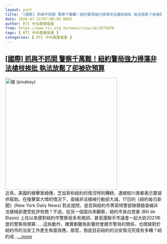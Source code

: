```yaml
---
layout: post
title: "[國際] 抓與不抓間 警察千萬難！紐約警局強力掃蕩非法槍枝挨批 執法放鬆了卻被砍預算"
date: 2020-07-21T07:00:03.000Z
author: RTI 中央廣播電臺
from: https://www.rti.org.tw/news/view/id/2072876
tags: [ RTI 中央廣播電臺 ]
categories: [ RTI 中央廣播電臺 ]
---
```

<!--1595314803000-->
[[國際] 抓與不抓間 警察千萬難！紐約警局強力掃蕩非法槍枝挨批 執法放鬆了卻被砍預算](https://www.rti.org.tw/news/view/id/2072876)
------

<div>
<img src="https://static.rti.org.tw/assets/thumbnails/2020/07/21/30e1c453ef683ba0af5d93ba419360b2.jpg" width="360" alt="槍 (pixabay)" title="槍 (pixabay)"><br>近來，美國的槍擊案頻傳，芝加哥和紐約的情況特別糟糕，連總統川普都表示要提供幫助。在槍擊案大增的情況下，查緝非法槍械行動卻大減，17日的《紐約每日新聞》(New York Daily News) 對此提問，是否與紐約市菁英特警部隊積極查緝非法槍械卻遭受批評有關？不過，從另一個面向來觀察，紐約市長白思豪 (Bill de Blasio) 上任以來便對紐約市警察局多有微詞，甚至還聯手市議會一起大砍2021年度的警察局預算......這些動作，確實都難免影響府會跟市警局的關係，也間接對於紐約市的治安工作產生負面效應。那麼，倒底目前紐約的治安情況究竟有多糟？紐約成...<a target="_blank" href="https://www.rti.org.tw/news/view/id/2072876">...more</a>
</div>
